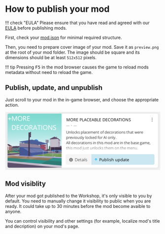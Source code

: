 # How to publish your mod

!!! check "EULA"
    Please ensure that you have read and agreed with our [EULA](//voxeltycoon.xyz/eula) before publishing mods.

First, check your [mod.json](/guides/basics/mod.json) for minimal required structure.

Then, you need to prepare cover image of your mod. Save it as `preview.png` at the root of your mod folder. The image should be square and its dimensions should be at least `512x512` pixels.

!!! tip
    Pressing <kbd>F5</kbd> in the mod browser causes the game to reload mods metadata without need to reload the game.

## Publish, update, and unpublish

Just scroll to your mod in the in-game browser, and choose the appropriate action.

![](/images/how-to-publish-your-mod/publish-mod.png)

## Mod visiblity

After your mod got published to the Workshop, it's only visible to you by default. You need to manually change it visibility to public when you are ready. It could take up to 30 minutes before the mod become avaible to anyone.

You can control visibility and other settings (for example, localize mod's title and decription) on your mod's page.